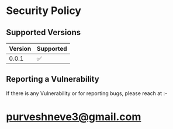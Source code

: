 # Security Policy


## Supported Versions


| Version | Supported          |
| ------- | ------------------ |
| 0.0.1   | :white_check_mark: |


## Reporting a Vulnerability

If there is any Vulnerability or for reporting bugs, please reach at :- 
# purveshneve3@gmail.com
